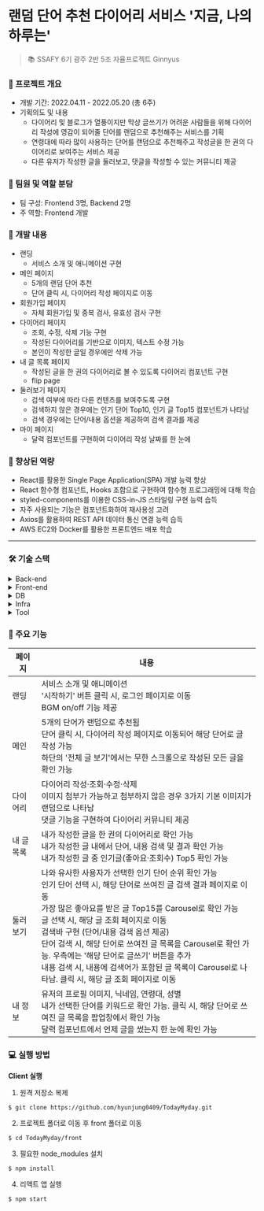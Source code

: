 # 랜덤 단어 추천 다이어리 서비스 '지금, 나의 하루는'
> 📚 SSAFY 6기 광주 2반 5조 자율프로젝트 Ginnyus

### 📌 프로젝트 개요
- 개발 기간: 2022.04.11 - 2022.05.20 (총 6주)
- 기획의도 및 내용
  - 다이어리 및 블로그가 열풍이지만 막상 글쓰기가 어려운 사람들을 위해 다이어리 작성에 영감이 되어줄 단어를 랜덤으로 추천해주는 서비스를 기획 
  - 연령대에 따라 많이 사용하는 단어를 랜덤으로 추천해주고 작성글을 한 권의 다이어리로 보여주는 서비스 제공
  - 다른 유저가 작성한 글을 둘러보고, 댓글을 작성할 수 있는 커뮤니티 제공

### 📌 팀원 및 역할 분담

- 팀 구성: Frontend 3명, Backend 2명
- 주 역할: Frontend 개발

### 📌 개발 내용

- 랜딩
    - 서비스 소개 및 애니메이션 구현
- 메인 페이지
    - 5개의 랜덤 단어 추천
    - 단어 클릭 시, 다이어리 작성 페이지로 이동
- 회원가입 페이지
    - 자체 회원가입 및 중복 검사, 유효성 검사 구현
- 다이어리 페이지
    - 조회, 수정, 삭제 기능 구현
    - 작성된 다이어리를 기반으로 이미지, 텍스트 수정 가능
    - 본인이 작성한 글일 경우에만 삭제 가능
- 내 글 목록 페이지
    - 작성된 글을 한 권의 다이어리로 볼 수 있도록 다이어리 컴포넌트 구현
    - flip page 
- 둘러보기 페이지
    - 검색 여부에 따라 다른 컨텐츠를 보여주도록 구현
    - 검색하지 않은 경우에는 인기 단어 Top10, 인기 글 Top15 컴포넌트가 나타남
    - 검색 경우에는 단어/내용 옵션을 제공하여 검색 결과를 제공
- 마이 페이지
    - 달력 컴포넌트를 구현하여 다이어리 작성 날짜를 한 눈에 

### 📌 향상된 역량

- React를 활용한 Single Page Application(SPA) 개발 능력 향상
- React 함수형 컴포넌트, Hooks 조합으로 구현하여 함수형 프로그래밍에 대해 학습
- styled-components를 이용한 CSS-in-JS 스타일링 구현 능력 습득
- 자주 사용되는 기능은 컴포넌트화하여 재사용성 고려
- Axios를 활용하여 REST API 데이터 통신 연결 능력 습득
- AWS EC2와 Docker를 활용한 프론트엔드 배포 학습

-------------
### 🛠 기술 스택
<details markdown="1">
<summary>Back-end</summary>

- SpringBoot
- JPA

</details>

<details markdown="1">
<summary>Front-end</summary>

- React
- JavaScript
- HTML5
- CSS3
- styled-components
- Redux

</details>

<details markdown="1">
<summary>DB</summary>

- MySQL

</details>

<details markdown="1">
<summary>Infra</summary>

- Docker
- Jenkins

</details>

<details markdown="1">
<summary>Tool</summary>

- GitLab
- JIRA
- Notion
- MatterMost

</details>


### 🎇 주요 기능

|페이지|내용|
|--|--|
|랜딩|서비스 소개 및 애니메이션 <br> '시작하기' 버튼 클릭 시, 로그인 페이지로 이동 <br> BGM on/off 기능 제공|
|메인|5개의 단어가 랜덤으로 추천됨 <br> 단어 클릭 시, 다이어리 작성 페이지로 이동되어 해당 단어로 글 작성 가능 <br> 하단의 '전체 글 보기'에서는 무한 스크롤으로 작성된 모든 글을 확인 가능|
|다이어리| 다이어리 작성·조회·수정·삭제 <br> 이미지 첨부가 가능하고 첨부하지 않은 경우 3가지 기본 이미지가 랜덤으로 나타남 <br> 댓글 기능을 구현하여 다이어리 커뮤니티 제공|
|내 글 목록| 내가 작성한 글을 한 권의 다이어리로 확인 가능 <br> 내가 작성한 글 내에서 단어, 내용 검색 및 결과 확인 가능 <br> 내가 작성한 글 중 인기글(좋아요·조회수) Top5 확인 가능|
|둘러보기| 나와 유사한 사용자가 선택한 인기 단어 순위 확인 가능 <br> 인기 단어 선택 시, 해당 단어로 쓰여진 글 검색 결과 페이지로 이동 <br> 가장 많은 좋아요를 받은 글 Top15를 Carousel로 확인 가능 <br> 글 선택 시, 해당 글 조회 페이지로 이동 <br> 검색바 구현 (단어/내용 검색 옵션 제공) <br> 단어 검색 시, 해당 단어로 쓰여진 글 목록을 Carousel로 확인 가능. 우측에는 '해당 단어로 글쓰기' 버튼을 추가 <br> 내용 검색 시, 내용에 검색어가 포함된 글 목록이 Carousel로 나타남. 클릭 시, 해당 글 조회 페이지로 이동|
|내 정보| 유저의 프로필 이미지, 닉네임, 연령대, 성별 <br> 내가 선택한 단어를 키워드로 확인 가능. 클릭 시, 해당 단어로 쓰여진 글 목록을 팝업창에서 확인 가능 <br> 달력 컴포넌트에서 언제 글을 썼는지 한 눈에 확인 가능 |

### 💻 실행 방법
<strong>Client 실행</strong>
  1. 원격 저장소 복제
```
$ git clone https://github.com/hyunjung0409/TodayMyday.git
```
  2. 프로젝트 폴더로 이동 후 front 폴더로 이동
```
$ cd TodayMyday/front
```
  3. 필요한 node_modules 설치
```
$ npm install
```
  4. 리액트 앱 실행
```
$ npm start
```
